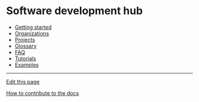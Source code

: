 # Software development hub

- [Getting started](GettingStarted/README.md)
- [Organizations](Organizations/README.md)
- [Projects](Organizations/Projects/README.md)
- [Glossary](Glossary/README.md)
- [FAQ](FAQ/README.md)
- [Tutorials](Tutorials/README.md)
- [Examples](Examples/README.md)

---
[Edit this page](https://github.com/saascade/platform.saascade.com/edit/main/Hub/README.md)

[How to contribute to the docs](../General/HowToContribute/README.md)

<!-- MS Clarity analytics. We use this so that we know what people need help with, otherwise we'd just be guessing --> 
<script type="text/javascript">
    (function(c,l,a,r,i,t,y){
        c[a]=c[a]||function(){(c[a].q=c[a].q||[]).push(arguments)};
        t=l.createElement(r);t.async=1;t.src="https://www.clarity.ms/tag/"+i;
        y=l.getElementsByTagName(r)[0];y.parentNode.insertBefore(t,y);
    })(window, document, "clarity", "script", "sdby7q18rz");
</script>